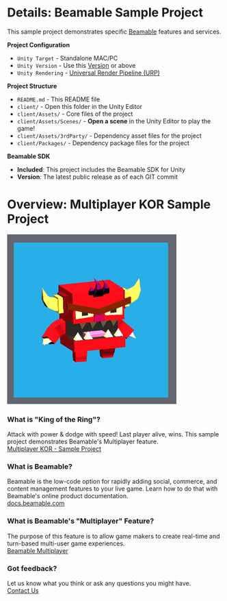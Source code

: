 # Details: Beamable Sample Project

This sample project demonstrates specific [Beamable](https://beamable.com/) features and services.

**Project Configuration**
* `Unity Target` - Standalone MAC/PC
* `Unity Version` - Use this [Version](./client/ProjectSettings/ProjectVersion.txt) or above
* `Unity Rendering` - [Universal Render Pipeline (URP)](https://docs.unity3d.com/Packages/com.unity.render-pipelines.universal@10.2/manual/index.html)

**Project Structure**
* `README.md` - This README file
* `client/` - Open this folder in the Unity Editor
* `client/Assets/` - Core files of the project
* `client/Assets/Scenes/` - **Open a scene** in the Unity Editor to play the game!
* `client/Assets/3rdParty/` - Dependency asset files for the project
* `client/Packages/` - Dependency package files for the project

**Beamable SDK**
* **Included**: This project includes the Beamable SDK for Unity
* **Version**: The latest public release as of each GIT commit

# Overview: Multiplayer KOR Sample Project
![Logo](client/Assets/Art/Textures/ReadMeIcon.png)

### What is "King of the Ring"?
Attack with power & dodge with speed! Last player alive, wins. This sample project demonstrates Beamable's Multiplayer feature.
<br>[Multiplayer KOR - Sample Project](https://docs.beamable.com/docs/multiplayer-kor-sample-project)

### What is Beamable?
Beamable is the low-code option for rapidly adding social, 
commerce, and content management features to your live game. 
Learn how to do that with Beamable's online product documentation.
<br>[docs.beamable.com](https://docs.beamable.com/)

### What is Beamable's "Multiplayer" Feature?
The purpose of this feature is to allow game makers to create real-time 
and turn-based multi-user game experiences. 
<br>[Beamable Multiplayer](https://docs.beamable.com/docs/multiplayer)

### Got feedback?
Let us know what you think or ask any questions you might have.
<br>[Contact Us](https://docs.beamable.com/discuss)
